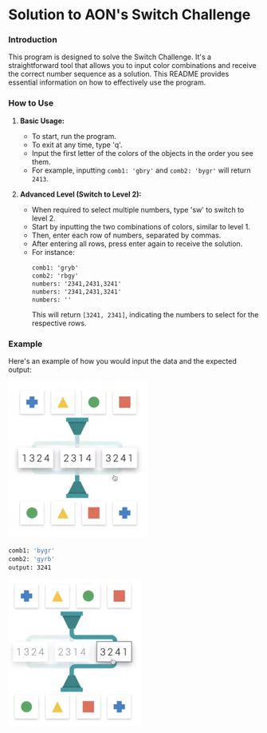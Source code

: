 # Solution to AON's Switch Challenge

### Introduction
This program is designed to solve the Switch Challenge. It's a straightforward tool that allows you to input color combinations and receive the correct number sequence as a solution. This README provides essential information on how to effectively use the program.

### How to Use
1. **Basic Usage:**
   - To start, run the program.
   - To exit at any time, type 'q'.
   - Input the first letter of the colors of the objects in the order you see them.
   - For example, inputting `comb1: 'gbry'` and `comb2: 'bygr'` will return `2413`.

2. **Advanced Level (Switch to Level 2):**
   - When required to select multiple numbers, type 'sw' to switch to level 2.
   - Start by inputting the two combinations of colors, similar to level 1.
   - Then, enter each row of numbers, separated by commas.
   - After entering all rows, press enter again to receive the solution.
   - For instance:
     ```
     comb1: 'gryb'
     comb2: 'rbgy'
     numbers: '2341,2431,3241'
     numbers: '2341,2431,3241'
     numbers: ''
     ```
     This will return `[3241, 2341]`, indicating the numbers to select for the respective rows.

### Example
Here's an example of how you would input the data and the expected output:

![Example 1 image](./assets/example1.png)

```bash 
comb1: 'bygr'
comb2: 'gyrb'
output: 3241
```

![Example 1 solution image](./assets/example1-solution.png)
